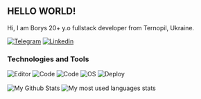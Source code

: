 ## HELLO WORLD!

Hi, I am Borys 20+ y.o fullstack developer from Ternopil, Ukraine.

[![Telegram](https://img.shields.io/badge/Telegram-super_pussychka-red?logo=Telegram)](https://telegram.me/super_pussychka)
[![Linkedin](https://img.shields.io/badge/LinkedIn-Borys%20Lypa-red?logo=LinkedIn)](https://www.linkedin.com/in/borys-lypa-1b8645153/)

### Technologies and Tools

![Editor](https://img.shields.io/badge/Editor-VS%20Code-red?logo=visual-studio-code)
![Code](https://img.shields.io/badge/Code-Python-red?logo=Python)
![Code](https://img.shields.io/badge/Code-JavaScript-red?logo=JavaScript)
![OS](https://img.shields.io/badge/OS-Linux-red?logo=Linux)
![Deploy](https://img.shields.io/badge/Deploy-Docker-red?logo=Docker)

<div>
<img align="center" src="https://github-readme-stats.vercel.app/api?username=Fastik-SUPERKRAN&hide=stars&count_private=true&show_icons=true&theme=onedark" alt="My Github Stats">
<img align="center" src="https://github-readme-stats.vercel.app/api/top-langs/?username=Fastik-SUPERKRAN&layout=compact&theme=onedark" alt="My most used languages stats">
</div>

